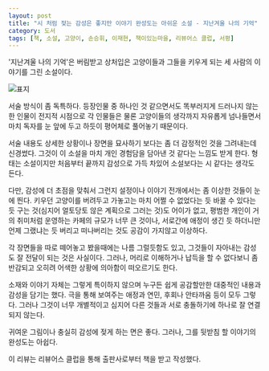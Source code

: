 ```yaml
---
layout: post
title: "시 처럼 젖는 감성은 좋지만 이야기 완성도는 아쉬운 소설 - 지난겨울 나의 기억"
category: 도서
tags: [책, 소설, 고양이, 손승휘, 이재현, 책이있는마을, 리뷰어스 클럽, 서평]
---
```


'지난겨울 나의 기억'은
버림받고 상처입은 고양이들과 그들을 키우게 되는 세 사람의 이야기를 그린 소설이다.

![표지](https://images2.imgbox.com/5a/f0/l9Oq9Zjn_o.jpg)

서술 방식이 좀 독특하다.
등장인물 중 하나인 것 같으면서도 똑부러지게 드러나지 않는 한 인물이
전지적 시점으로 각 인물들은 물론 고양이들의 생각까지 자유롭게 넘나들면서
마치 독자를 눈 앞에 두고 하듯이 평어체로 풀어놓기 때문이다.

서술 내용도 상세한 상황이나 장면을 묘사하기 보다는
좀 더 감정적인 것을 그려내는데 신경썼다.
그것이 이 소설을 마치 개인 경험담을 담아낸 것 같다는 느낌도 받게 한다.
형태는 소설이지만 처음부터 끝까지 감성으로 가득 차있어 소설보다는 시 같다는 생각도 든다.

다만, 감성에 더 초점을 맞춰서 그런지
설정이나 이야기 전개에서는 좀 이상한 것들이 눈에 띈다.
키우던 고양이를 버려두고 가놓고는 마치 어쩔 수 없었다는 듯
바꿀 수 있다는 듯 구는 것(심지어 얼토당토 않은 계획으로 그러는 것)도 어이가 없고,
평범한 개인이 거의 취미처럼 운영하는 카페의 규모가 너무 큰 것이나,
서로간에 애정이 생긴 듯 하더니만 언제 그랬냐는 듯 버리고 떠나버리는 것도 공감이 가지않고 이상하다.

각 장면들을 따로 떼어놓고 봤을때에는 나름 그럴듯함도 있고,
그것들이 자아내는 감성도 잘 전달이 되는 것은 사실이다.
그러나, 머리로 이해하거나 납득을 할 수 없다보니 좀 반감되고
오히려 어색한 상황에 의아함이 떠오르기도 한다.

소재와 이야기 자체는 그렇게 특이하지 않으며
누구든 쉽게 공감할만한 대중적인 내용과 감성을 담기는 했다.
극을 통해 보여주는 애정과 연민, 후회나 안타까움 등이 모두 그렇다.
그러나 그것이 너무 개별적이고 심지어 다른 것들과 서로 충돌하기에 하나로 잘 연결되지 않는다.

귀여운 그림이나
충실히 감성에 젖게 하는 면은 좋다.
그러나, 그를 뒷받침 할 이야기의 완성도는 아쉽다.



<div class="im im-info">
이 리뷰는 리뷰어스 클럽을 통해 출판사로부터 책을 받고 작성했다.
</div>
